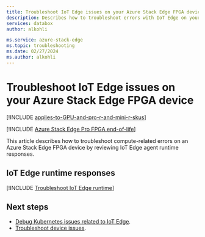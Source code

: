```yaml
---
title: Troubleshoot IoT Edge issues on your Azure Stack Edge FPGA device| Microsoft Docs 
description: Describes how to troubleshoot errors with IoT Edge on your Azure Stack Edge FPGA device.
services: databox
author: alkohli

ms.service: azure-stack-edge
ms.topic: troubleshooting
ms.date: 02/27/2024
ms.author: alkohli
---
```

# Troubleshoot IoT Edge issues on your Azure Stack Edge FPGA device 

[!INCLUDE [applies-to-GPU-and-pro-r-and-mini-r-skus](../../includes/azure-stack-edge-applies-to-gpu-pro-r-mini-r-sku.md)]

[!INCLUDE [Azure Stack Edge Pro FPGA end-of-life](../../includes/azure-stack-edge-fpga-eol.md)]

This article describes how to troubleshoot compute-related errors on an Azure Stack Edge FPGA device by reviewing IoT Edge agent runtime responses.  

## IoT Edge runtime responses

[!INCLUDE [Troubleshoot IoT Edge runtime](../../includes/azure-stack-edge-iot-troubleshoot-compute.md)]


## Next steps

- [Debug Kubernetes issues related to IoT Edge](azure-stack-edge-gpu-connect-powershell-interface.md#debug-kubernetes-issues-related-to-iot-edge).<!--Update list for FPGA.-->
- [Troubleshoot device issues](azure-stack-edge-gpu-troubleshoot.md).